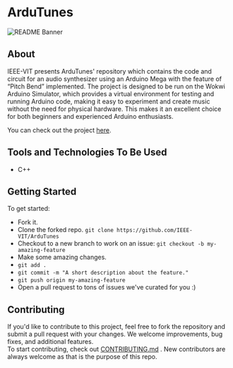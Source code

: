 # ArduTunes

<img src="https://files.ieeevit.org/Hacktoberfest-23/Ardutunes.png" alt="README Banner">

## About
IEEE-VIT presents ArduTunes' repository which contains the code and circuit for an audio synthesizer using an Arduino Mega with the feature of “Pitch Bend” implemented. The project is designed to be run on the Wokwi Arduino Simulator, which provides a virtual environment for testing and running Arduino code, making it easy to experiment and create music without the need for physical hardware. This makes it an excellent choice for both beginners and experienced Arduino enthusiasts.


You can check out the project [here](https://wokwi.com/projects/377941333701710849).

## Tools and Technologies To Be Used
* C++

## Getting Started
To get started:
* Fork it.
* Clone the forked repo.
`git clone https://github.com/IEEE-VIT/ArduTunes`
* Checkout to a new branch to work on an issue:
`git checkout -b my-amazing-feature`
* Make some amazing changes.
* `git add .`
* `git commit -m "A short description about the feature."`
* `git push origin my-amazing-feature`
* Open a pull request to tons of issues we've curated for you :)


## Contributing
If you'd like to contribute to this project, feel free to fork the repository and submit a pull request with your changes. We welcome improvements, bug fixes, and additional features.<br>
To start contributing, check out [CONTRIBUTING.md](https://github.com/IEEE-VIT/ArduTunes/blob/main/CONTRIBUTING.md) . New contributors are always welcome as that is the purpose of this repo.
